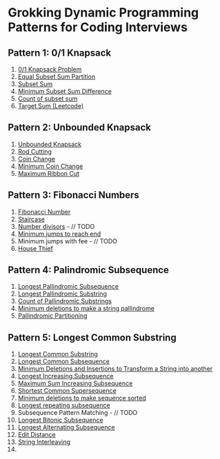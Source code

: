 # Grokking Dynamic Programming Patterns for Coding Interviews

## Pattern 1: 0/1 Knapsack

1. [0/1 Knapsack Problem](https://www.geeksforgeeks.org/0-1-knapsack-problem-dp-10/)
2. [Equal Subset Sum Partition](https://www.geeksforgeeks.org/partition-problem-dp-18/)
3. [Subset Sum](https://www.geeksforgeeks.org/subset-sum-problem-dp-25/)
4. [Minimum Subset Sum Difference](https://www.geeksforgeeks.org/partition-a-set-into-two-subsets-such-that-the-difference-of-subset-sums-is-minimum/)
5. [Count of subset sum](https://www.geeksforgeeks.org/perfect-sum-problem-print-subsets-given-sum/)
6. [Target Sum (Leetcode)](https://leetcode.com/problems/target-sum/solution/)



## Pattern 2: Unbounded Knapsack

1. [Unbounded Knapsack](https://www.geeksforgeeks.org/unbounded-knapsack-repetition-items-allowed/)
2. [Rod Cutting](https://www.geeksforgeeks.org/cutting-a-rod-dp-13/)
3. [Coin Change](https://www.geeksforgeeks.org/coin-change-dp-7/)
4. [Minimum Coin Change](https://www.geeksforgeeks.org/find-minimum-number-of-coins-that-make-a-change/)
5. [Maximum Ribbon Cut](https://www.geeksforgeeks.org/maximum-number-segments-lengths-b-c/)



## Pattern 3: Fibonacci Numbers

1. [Fibonacci Number](https://www.geeksforgeeks.org/program-for-nth-fibonacci-number/)
2. [Staircase](https://www.geeksforgeeks.org/count-ways-reach-nth-stair/)
3. [Number divisors](https://www.geeksforgeeks.org/total-number-divisors-given-number/) - // TODO
4. [Minimum jumps to reach end](https://www.geeksforgeeks.org/minimum-number-of-jumps-to-reach-end-of-a-given-array/)
5. Minimum jumps with fee - // TODO
6. [House Thief](https://www.geeksforgeeks.org/find-maximum-possible-stolen-value-houses/)



## Pattern 4: Palindromic Subsequence

1. [Longest Pallindromic Subsequence](https://www.geeksforgeeks.org/longest-palindromic-subsequence-dp-12/)
2. [Longest Pallindromic Substring](https://www.geeksforgeeks.org/longest-palindrome-substring-set-1/)
3. [Count of Pallindromic Substrings](https://www.geeksforgeeks.org/count-palindrome-sub-strings-string/)
4. [Minimum deletions to make a string pallindrome](https://www.geeksforgeeks.org/minimum-number-deletions-make-string-palindrome/)
5. [Pallindromic Partitioning](https://www.geeksforgeeks.org/palindrome-partitioning-dp-17/)



## Pattern 5: Longest Common Substring

1. [Longest Common Substring](https://www.geeksforgeeks.org/longest-common-substring-dp-29/)
2. [Longest Common Subsequence](https://www.geeksforgeeks.org/longest-common-subsequence-dp-4/)
3. [Minimum Deletions and Insertions to Transform a String into another](https://www.geeksforgeeks.org/minimum-number-deletions-insertions-transform-one-string-another/)
4. [Longest Increasing Subsequence](https://www.geeksforgeeks.org/longest-increasing-subsequence-dp-3/)
5. [Maximum Sum Increasing Subsequence](https://www.geeksforgeeks.org/maximum-sum-increasing-subsequence-dp-14/)
6. [Shortest Common Supersequence](https://www.geeksforgeeks.org/shortest-common-supersequence/)
7. [Minimum deletions to make sequence sorted](https://www.geeksforgeeks.org/minimum-number-deletions-make-sorted-sequence/)
8. [Longest repeating subsequence](https://www.geeksforgeeks.org/longest-repeating-subsequence/)
9. Subsequence Pattern Matching  - // TODO
10. [Longest Bitonic Subsequence](https://www.geeksforgeeks.org/longest-bitonic-subsequence-dp-15/)
11. [Longest Alternating Subsequence](https://www.geeksforgeeks.org/longest-alternating-subsequence/)
12. [Edit Distance](https://www.geeksforgeeks.org/edit-distance-dp-5/)
13. [String Interleaving](https://www.geeksforgeeks.org/find-if-a-string-is-interleaved-of-two-other-strings-dp-33/)
14. ​

